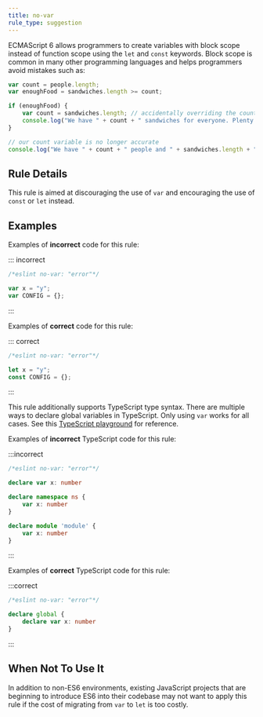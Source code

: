 ```yaml
---
title: no-var
rule_type: suggestion
---
```




ECMAScript 6 allows programmers to create variables with block scope instead of function scope using the `let`
and `const` keywords. Block scope is common in many other programming languages and helps programmers avoid mistakes
such as:

```js
var count = people.length;
var enoughFood = sandwiches.length >= count;

if (enoughFood) {
    var count = sandwiches.length; // accidentally overriding the count variable
    console.log("We have " + count + " sandwiches for everyone. Plenty for all!");
}

// our count variable is no longer accurate
console.log("We have " + count + " people and " + sandwiches.length + " sandwiches!");
```

## Rule Details

This rule is aimed at discouraging the use of `var` and encouraging the use of `const` or `let` instead.

## Examples

Examples of **incorrect** code for this rule:

::: incorrect

```js
/*eslint no-var: "error"*/

var x = "y";
var CONFIG = {};
```

:::

Examples of **correct** code for this rule:

::: correct

```js
/*eslint no-var: "error"*/

let x = "y";
const CONFIG = {};
```

:::

This rule additionally supports TypeScript type syntax. There are multiple ways to declare global variables in TypeScript. Only using `var` works for all cases. See this [TypeScript playground](https://www.typescriptlang.org/play/?#code/PQgEB4CcFMDNpgOwMbVAGwJYCMC8AiAEwHsBbfUYAPgFgAoew6ZdAQxlAHN1jtX1QAb3qhRGaABdQAGUkAuUAGcJkTIk4ixAN3agAauwXLV6+ptFqJCWK1SgA6mpIB3IebGjHiIyrUa6HgC+9MEMdGDcvPygtqiKivSyEvQGkPReZuHAoM5OxK6ckvS5iC4AdEnFec5lqVWl+WUZYWAlLkpFdG2NSaC4oADkA-XlqX2Dw13VTWrjQ5kRPHzoACoAFpiKXJ2Ry+ubFTtL-PuKtez0uycbZ830i1GrNx3JdFdPB73982-HH2djb6Td6nGaIOaTe7ZRTQdCwbavGFww6I2Gwc5pOhI9F3LIdOEvejYlEQolojGkrHkryU+jQAAeAAdiJApIJAkA) for reference.

Examples of **incorrect** TypeScript code for this rule:

:::incorrect

```ts
/*eslint no-var: "error"*/

declare var x: number

declare namespace ns {
	var x: number
}

declare module 'module' {
	var x: number
}
```

:::

Examples of **correct** TypeScript code for this rule:

:::correct

```ts
/*eslint no-var: "error"*/

declare global {
    declare var x: number
}
```

:::

## When Not To Use It

In addition to non-ES6 environments, existing JavaScript projects that are beginning to introduce ES6 into their
codebase may not want to apply this rule if the cost of migrating from `var` to `let` is too costly.
